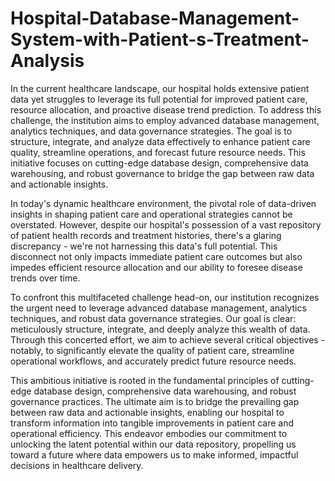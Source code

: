 # Hospital-Database-Management-System-with-Patient-s-Treatment-Analysis
In the current healthcare landscape, our hospital holds extensive patient data yet struggles to leverage its full potential for improved patient care, resource allocation, and proactive disease trend prediction. To address this challenge, the institution aims to employ advanced database management, analytics techniques, and data governance strategies. The goal is to structure, integrate, and analyze data effectively to enhance patient care quality, streamline operations, and forecast future resource needs. This initiative focuses on cutting-edge database design, comprehensive data warehousing, and robust governance to bridge the gap between raw data and actionable insights.


In today's dynamic healthcare environment, the pivotal role of data-driven insights in shaping patient care and operational strategies cannot be overstated. However, despite our hospital's possession of a vast repository of patient health records and treatment histories, there's a glaring discrepancy - we're not harnessing this data's full potential. This disconnect not only impacts immediate patient care outcomes but also impedes efficient resource allocation and our ability to foresee disease trends over time.


To confront this multifaceted challenge head-on, our institution recognizes the urgent need to leverage advanced database management, analytics techniques, and robust data governance strategies. Our goal is clear: meticulously structure, integrate, and deeply analyze this wealth of data. Through this concerted effort, we aim to achieve several critical objectives - notably, to significantly elevate the quality of patient care, streamline operational workflows, and accurately predict future resource needs.


This ambitious initiative is rooted in the fundamental principles of cutting-edge database design, comprehensive data warehousing, and robust governance practices. The ultimate aim is to bridge the prevailing gap between raw data and actionable insights, enabling our hospital to transform information into tangible improvements in patient care and operational efficiency. This endeavor embodies our commitment to unlocking the latent potential within our data repository, propelling us toward a future where data empowers us to make informed, impactful decisions in healthcare delivery.
